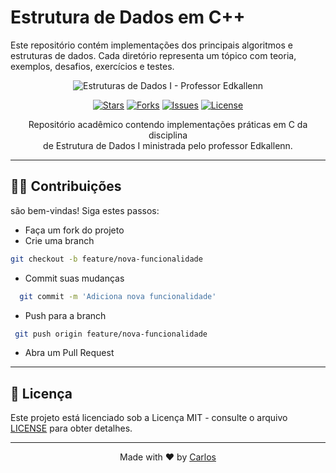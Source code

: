 
# Estrutura de Dados em C++ 
 
Este repositório contém implementações dos principais algoritmos e estruturas de dados. 
Cada diretório representa um tópico com teoria, exemplos, desafios, exercícios e testes. 

<p align="center">
  <img 
  src="https://readme-typing-svg.herokuapp.com?font=Fira+Code&weight=700&center=true&vCenter=true&duration=3000&color=1856ED&size=40&width=800&lines=Estruturas+de+Dados+I;Professor+Edkallenn+Lima;" 
  alt="Estruturas de Dados I - Professor Edkallenn" 
  />
</p>

<div align="center">

[![Stars](https://img.shields.io/github/stars/carlos0ff/estrutura_de_dados_I?style=for-the-badge&label=STARS&color=yellow&logo=github)](https://github.com/carlos0ff/estrutura_de_dados_I/stargazers)
[![Forks](https://img.shields.io/github/forks/carlos0ff/estrutura_de_dados_I?style=for-the-badge&label=FORKS&color=blue)](https://github.com/carlos0ff/estrutura_de_dados_I/network/members)
[![Issues](https://img.shields.io/github/issues/carlos0ff/estrutura_de_dados_I?style=for-the-badge&label=ISSUES&color=green)](https://github.com/carlos0ff/estrutura_de_dados_I/issues)
[![License](https://img.shields.io/badge/LICENSE-MIT-green?style=for-the-badge&logo=opensourceinitiative)](https://github.com/carlos0ff/estrutura_de_dados_I/blob/main/LICENSE)

</div>

<p align="center">
Repositório acadêmico contendo implementações práticas em C da disciplina<br>
de Estrutura de Dados I ministrada pelo professor Edkallenn.
</p>

---
## 🤝🏼 Contribuições 
são bem-vindas! Siga estes passos:

- Faça um fork do projeto
- Crie uma branch
```bash
git checkout -b feature/nova-funcionalidade
```
- Commit suas mudanças
```bash
  git commit -m 'Adiciona nova funcionalidade'
```
- Push para a branch
```bash
 git push origin feature/nova-funcionalidade
```
- Abra um Pull Request 

---

## 📄 Licença
Este projeto está licenciado sob a Licença MIT - consulte o arquivo [LICENSE](LICENSE) para obter detalhes.

--- 

<p align="center"> Made with ❤️ by <a href="https://github.com/carlos0ff">Carlos</a> </p> 

